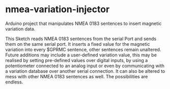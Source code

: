 # nmea-variation-injector
Arduino project that manipulates NMEA 0183 sentences to insert magnetic variation data.

This Sketch reads NMEA 0183 sentences from the serial Port and sends them on the same serial port. It inserts a fixed value for the magnetic variation into every $GPRMC sentence, other sentences remain unaltered.
Future additions may include a user-defined variation value, this may be realised by setting pre-defined values over digital inputs, by using a potentiometer connected to an analog input or even by communicating with a variation database over another serial connection. It can also be altered to mess with other NMEA 0183 sentences as well. The possibilities are endless.
